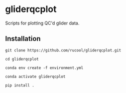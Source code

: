 # gliderqcplot
Scripts for plotting QC'd glider data.

## Installation

`git clone https://github.com/rucool/gliderqcplot.git`

`cd gliderqcplot`

`conda env create -f environment.yml`

`conda activate gliderqcplot`

`pip install .`
